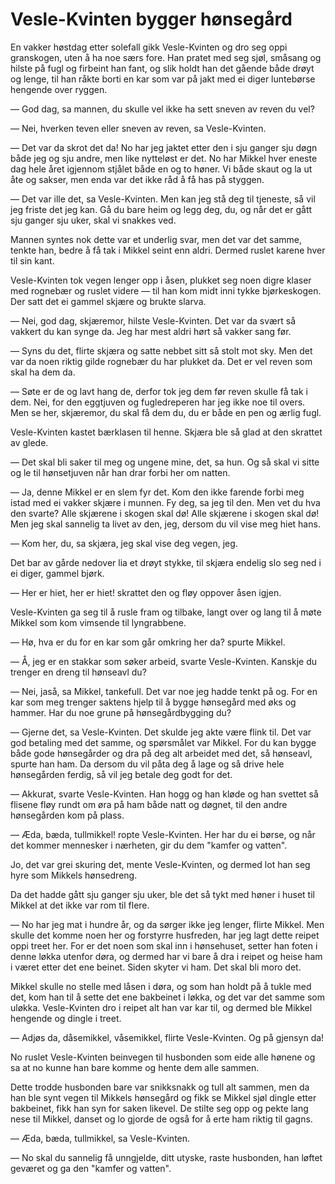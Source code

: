 # Vesle-Kvinten bygger hønsegård

En vakker høstdag etter solefall gikk Vesle-Kvinten og dro seg oppi granskogen, uten å ha noe særs fore. Han pratet med seg sjøl, småsang og hilste på fugl og firbeint han fant, og slik holdt han det gående både drøyt og lenge, til han råkte borti en kar som var på jakt med ei diger luntebørse hengende over ryggen.

— God dag, sa mannen, du skulle vel ikke ha sett sneven av reven du vel?

— Nei, hverken teven eller sneven av reven, sa Vesle-Kvinten.

— Det var da skrot det da! No har jeg jaktet etter den i sju ganger sju døgn både jeg og sju andre, men like nytteløst er det. No har Mikkel hver eneste dag hele året igjennom stjålet både en og to høner. Vi både skaut og la ut åte og sakser, men enda var det ikke råd å få has på styggen.

— Det var ille det, sa Vesle-Kvinten. Men kan jeg stå deg til tjeneste, så vil jeg friste det jeg kan. Gå du bare heim og legg deg, du, og når det er gått sju ganger sju uker, skal vi snakkes ved.

Mannen syntes nok dette var et underlig svar, men det var det samme, tenkte han, bedre å få tak i Mikkel seint enn aldri. Dermed ruslet karene hver til sin kant.

Vesle-Kvinten tok vegen lenger opp i åsen, plukket seg noen digre klaser med rognebær og ruslet videre — til han kom midt inni tykke bjørkeskogen. Der satt det ei gammel skjære og brukte slarva.

— Nei, god dag, skjæremor, hilste Vesle-Kvinten. Det var da svært så vakkert du kan synge da. Jeg har mest aldri hørt så vakker sang før.

— Syns du det, flirte skjæra og satte nebbet sitt så stolt mot sky. Men det var da noen riktig gilde rognebær du har plukket da. Det er vel reven som skal ha dem da.

— Søte er de og lavt hang de, derfor tok jeg dem før reven skulle få tak i dem. Nei, for den eggtjuven og fugledreperen har jeg ikke noe til overs. Men se her, skjæremor, du skal få dem du, du er både en pen og ærlig fugl.

Vesle-Kvinten kastet bærklasen til henne. Skjæra ble så glad at den skrattet av glede.

— Det skal bli saker til meg og ungene mine, det, sa hun. Og så skal vi sitte og le til hønsetjuven når han drar forbi her om natten.

— Ja, denne Mikkel er en slem fyr det. Kom den ikke farende forbi meg istad med ei vakker skjære i munnen. Fy deg, sa jeg til den. Men vet du hva den svarte? Alle skjærene i skogen skal dø! Alle skjærene i skogen skal dø! Men jeg skal sannelig ta livet av den, jeg, dersom du vil vise meg hiet hans.

— Kom her, du, sa skjæra, jeg skal vise deg vegen, jeg.

Det bar av gårde nedover lia et drøyt stykke, til skjæra endelig slo seg ned i ei diger, gammel bjørk.

— Her er hiet, her er hiet! skrattet den og fløy oppover åsen igjen.

Vesle-Kvinten ga seg til å rusle fram og tilbake, langt over og lang til å møte Mikkel som kom vimsende til lyngrabbene.

— Hø, hva er du for en kar som går omkring her da? spurte Mikkel.

— Å, jeg er en stakkar som søker arbeid, svarte Vesle-Kvinten. Kanskje du trenger en dreng til hønseavl du?

— Nei, jaså, sa Mikkel, tankefull. Det var noe jeg hadde tenkt på og. For en kar som meg trenger saktens hjelp til å bygge hønsegård med øks og hammer. Har du noe grune på hønsegårdbygging du?

— Gjerne det, sa Vesle-Kvinten. Det skulde jeg akte være flink til. Det var god betaling med det samme, og spørsmålet var Mikkel. For du kan bygge både gode hønsegårder og dra på deg alt arbeidet med det, så hønseavl, spurte han ham. Da dersom du vil påta deg å lage og så drive hele hønsegården ferdig, så vil jeg betale deg godt for det.

— Akkurat, svarte Vesle-Kvinten. Han hogg og han kløde og han svettet så flisene fløy rundt om øra på ham både natt og døgnet, til den andre hønsegården kom på plass.

— Æda, bæda, tullmikkel! ropte Vesle-Kvinten. Her har du ei børse, og når det kommer mennesker i nærheten, gir du dem "kamfer og vatten".

Jo, det var grei skuring det, mente Vesle-Kvinten, og dermed lot han seg hyre som Mikkels hønsedreng.

Da det hadde gått sju ganger sju uker, ble det så tykt med høner i huset til Mikkel at det ikke var rom til flere.

— No har jeg mat i hundre år, og da sørger ikke jeg lenger, flirte Mikkel. Men skulle det komme noen her og forstyrre husfreden, har jeg lagt dette reipet oppi treet her. For er det noen som skal inn i hønsehuset, setter han foten i denne løkka utenfor døra, og dermed har vi bare å dra i reipet og heise ham i været etter det ene beinet. Siden skyter vi ham. Det skal bli moro det.

Mikkel skulle no stelle med låsen i døra, og som han holdt på å tukle med det, kom han til å sette det ene bakbeinet i løkka, og det var det samme som uløkka. Vesle-Kvinten dro i reipet alt han var kar til, og dermed ble Mikkel hengende og dingle i treet.

— Adjøs da, dåsemikkel, våsemikkel, flirte Vesle-Kvinten. Og på gjensyn da!

No ruslet Vesle-Kvinten beinvegen til husbonden som eide alle hønene og sa at no kunne han bare komme og hente dem alle sammen.

Dette trodde husbonden bare var snikksnakk og tull alt sammen, men da han ble synt vegen til Mikkels hønsegård og fikk se Mikkel sjøl dingle etter bakbeinet, fikk han syn for saken likevel. De stilte seg opp og pekte lang nese til Mikkel, danset og lo gjorde de også for å erte ham riktig til gagns.

— Æda, bæda, tullmikkel, sa Vesle-Kvinten.

— No skal du sannelig få unngjelde, ditt utyske, raste husbonden, han løftet geværet og ga den "kamfer og vatten".